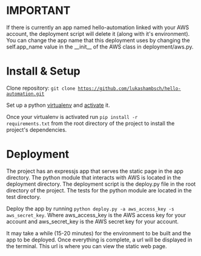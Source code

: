 IMPORTANT
===============
If there is currently an app named hello-automation linked with your AWS account, the deployment script will delete it (along with it's environment). You can change the app name that this deployment uses by changing the self.app_name value in the \_\_init\_\_ of the AWS class in deployment/aws.py.

Install & Setup
=================

Clone repository: <code>git clone https://github.com/lukashambsch/hello-automation.git</code>

Set up a python <a href="https://virtualenv.pypa.io/en/stable/">virtualenv</a> and <a href="https://virtualenv.pypa.io/en/stable/userguide/#activate-script">activate</a> it.

Once your virtualenv is activated run <code>pip install -r requirements.txt</code> from the root directory of the project to install the project's dependencies.

Deployment
==============

The project has an expressjs app that serves the static page in the app directory. The python module that interacts with AWS is located in the deployment directory. The deployment script is the deploy.py file in the root directory of the project. The tests for the python module are located in the test directory.

Deploy the app by running <code>python deploy.py -a aws_access_key -s aws_secret_key</code>. Where aws_access_key is the AWS access key for your account and aws_secret_key is the AWS secret key for your account.

It may take a while (15-20 minutes) for the environment to be built and the app to be deployed. Once everything is complete, a url will be displayed in the terminal. This url is where you can view the static web page.
